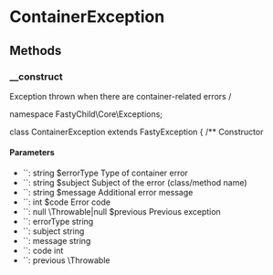 # ContainerException

<!-- @doc-source: ContainerException -->


## Methods

### __construct
<!-- @doc-source: ContainerException.__construct -->
Exception thrown when there are container-related errors
/

namespace FastyChild\Core\Exceptions;

class ContainerException extends FastyException
{
/**
Constructor

#### Parameters

- ``: string $errorType Type of container error
- ``: string $subject Subject of the error (class/method name)
- ``: string $message Additional error message
- ``: int $code Error code
- ``: null \Throwable|null $previous Previous exception
- ``: errorType string
- ``: subject string
- ``: message string
- ``: code int
- ``: previous \Throwable

